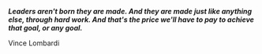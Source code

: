 _**Leaders aren't born they are made. And they are made just like anything else, through hard work. And that's the price we'll have to pay to achieve that goal, or any goal.**_

Vince Lombardi